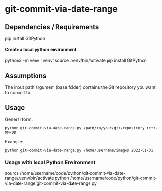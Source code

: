 # git-commit-via-date-range

## Dependencies / Requirements

pip install GitPython

#### Create a local python environment

python3 -m venv '.venv'
source .venv/bin/activate
pip install GitPython

## Assumptions

The input path argument (base folder) contains the Git repository you want to commit to.

## Usage

General form:

    python git-commit-via-date-range.py /path/to/your/git/repository YYYY-MM-DD

Example:

    python git-commit-via-date-range.py /home/username/images 2022-01-31

### Usage with local Python Environment

source /home/username/code/python/git-commit-via-date-range/.venv/bin/activate
python /home/username/code/python/git-commit-via-date-range/git-commit-via-date-range.py

